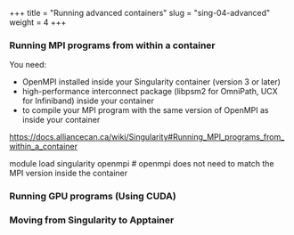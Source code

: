 +++
title = "Running advanced containers"
slug = "sing-04-advanced"
weight = 4
+++

### Running MPI programs from within a container

You need:

- OpenMPI installed inside your Singularity container (version 3 or later)
- high-performance interconnect package (libpsm2 for OmniPath, UCX for Infiniband) inside your container
- to compile your MPI program with the same version of OpenMPI as inside your container

https://docs.alliancecan.ca/wiki/Singularity#Running_MPI_programs_from_within_a_container



module load singularity openmpi  # openmpi does not need to match the MPI version inside the container







### Running GPU programs (Using CUDA)




### Moving from Singularity to Apptainer

